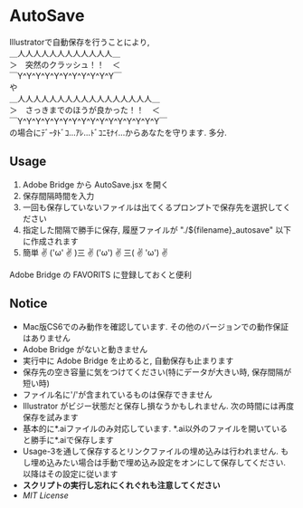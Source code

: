 # AutoSave
Illustratorで自動保存を行うことにより,  
＿人人人人人人人人人人人人＿  
＞　突然のクラッシュ！！　＜  
￣Y^Y^Y^Y^Y^Y^Y^Y^Y^Y^Y￣  
や  
＿人人人人人人人人人人人人人人人人人＿  
＞　さっきまでのほうが良かった！！　＜  
￣Y^Y^Y^Y^Y^Y^Y^Y^Y^Y^Y^Y^Y^Y^Y^Y￣  
の場合にﾃﾞｰﾀﾄﾞｺ…ｱﾚ…ﾄﾞｺﾆﾓﾅｲ…からあなたを守ります. 多分.


## Usage
1. Adobe Bridge から AutoSave.jsx を開く
2. 保存間隔時間を入力
3. 一回も保存していないファイルは出てくるプロンプトで保存先を選択してください
4. 指定した間隔で勝手に保存, 履歴ファイルが "./${filename}_autosave" 以下に作成されます
5. 簡単 ✌ ('ω' ✌ )三 ✌ ('ω') ✌ 三( ✌ 'ω') ✌

Adobe Bridge の FAVORITS に登録しておくと便利


## Notice
* Mac版CS6でのみ動作を確認しています. その他のバージョンでの動作保証はありません
* Adobe Bridge がないと動きません
* 実行中に Adobe Bridge を止めると, 自動保存も止まります
* 保存先の空き容量に気をつけてください(特にデータが大きい時, 保存間隔が短い時)
* ファイル名に'/'が含まれているものは保存できません
* Illustrator がビジー状態だと保存し損なうかもしれません. 次の時間には再度保存を試みます
* 基本的に\*.aiファイルのみ対応しています. \*.ai以外のファイルを開いていると勝手に\*.aiで保存します
* Usage-3を通して保存するとリンクファイルの埋め込みは行われません. もし埋め込みたい場合は手動で埋め込み設定をオンにして保存してください. 以降はその設定に従います
* **スクリプトの実行し忘れにくれぐれも注意してください**
* *MIT License*
